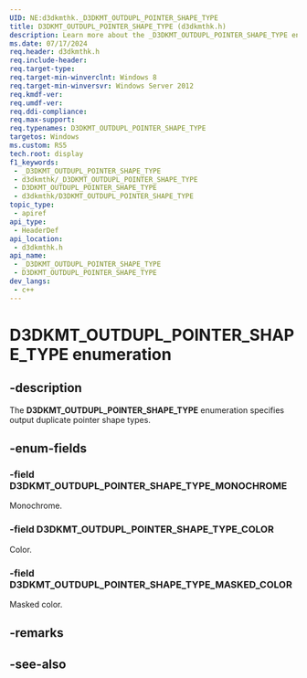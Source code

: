 ```yaml
---
UID: NE:d3dkmthk._D3DKMT_OUTDUPL_POINTER_SHAPE_TYPE
title: D3DKMT_OUTDUPL_POINTER_SHAPE_TYPE (d3dkmthk.h)
description: Learn more about the _D3DKMT_OUTDUPL_POINTER_SHAPE_TYPE enumeration.
ms.date: 07/17/2024
req.header: d3dkmthk.h
req.include-header: 
req.target-type: 
req.target-min-winverclnt: Windows 8
req.target-min-winversvr: Windows Server 2012
req.kmdf-ver: 
req.umdf-ver: 
req.ddi-compliance: 
req.max-support: 
req.typenames: D3DKMT_OUTDUPL_POINTER_SHAPE_TYPE
targetos: Windows
ms.custom: RS5
tech.root: display
f1_keywords:
 - _D3DKMT_OUTDUPL_POINTER_SHAPE_TYPE
 - d3dkmthk/_D3DKMT_OUTDUPL_POINTER_SHAPE_TYPE
 - D3DKMT_OUTDUPL_POINTER_SHAPE_TYPE
 - d3dkmthk/D3DKMT_OUTDUPL_POINTER_SHAPE_TYPE
topic_type:
 - apiref
api_type:
 - HeaderDef
api_location:
 - d3dkmthk.h
api_name:
 - _D3DKMT_OUTDUPL_POINTER_SHAPE_TYPE
 - D3DKMT_OUTDUPL_POINTER_SHAPE_TYPE
dev_langs:
 - c++
---
```


# D3DKMT_OUTDUPL_POINTER_SHAPE_TYPE enumeration

## -description

The **D3DKMT_OUTDUPL_POINTER_SHAPE_TYPE** enumeration specifies output duplicate pointer shape types.

## -enum-fields

### -field D3DKMT_OUTDUPL_POINTER_SHAPE_TYPE_MONOCHROME

Monochrome.

### -field D3DKMT_OUTDUPL_POINTER_SHAPE_TYPE_COLOR

Color.

### -field D3DKMT_OUTDUPL_POINTER_SHAPE_TYPE_MASKED_COLOR

Masked color.

## -remarks

## -see-also
